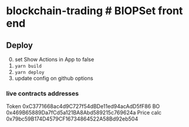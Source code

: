 # blockchain-trading # BIOPSet front end

## Deploy
0. set Show Actions in App to false
1. ```yarn build```
3. ```yarn deploy```
4. update config on github options

### live contracts addresses
Token 0xC3771668ac4d9C727f54dBDe11ed94acAdD5fF86
BO 0x469B65889Da7fCd5a121BA8Abd589215c769624a
Price calc 0x79bc59B174D4579CF16734864522A58Bd92eb504
